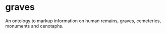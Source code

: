 # graves
An ontology to markup information on human remains, graves, cemeteries, monuments and cenotaphs.
